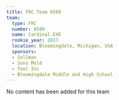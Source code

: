 ```yaml
---
title: FRC Team 6589
team:
  type: FRC
  number: 6589
  name: Cardinal.EXE
  rookie_year: 2017
  location: Bloomingdale, Michigan, USA
  sponsors:
  - Sollman
  - Sons Mold
  - Tool Inc
  - Bloomingdale Middle and High School
---
```


No content has been added for this team